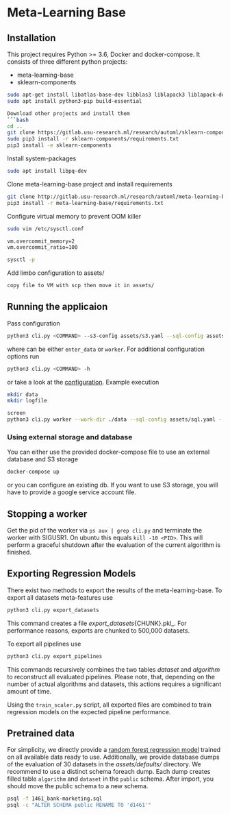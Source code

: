 # Meta-Learning Base

## Installation
This project requires Python >= 3.6, Docker and docker-compose. It consists of three different python projects:
- meta-learning-base
- sklearn-components

```bash
sudo apt-get install libatlas-base-dev libblas3 liblapack3 liblapack-dev libblas-dev gfortran
sudo apt install python3-pip build-essential

Download other projects and install them
```bash
cd ..
git clone https://gitlab.usu-research.ml/research/automl/sklearn-components.git
sudo pip3 install -r sklearn-components/requirements.txt
pip3 install -e sklearn-components
```

Install system-packages
```bash
sudo apt install libpq-dev
```

Clone meta-learning-base project and install requirements
```bash
git clone http://gitlab.usu-research.ml/research/automl/meta-learning-base.git
pip3 install -r meta-learning-base/requirements.txt
```

Configure virtual memory to prevent OOM killer
```bash
sudo vim /etc/sysctl.conf

vm.overcommit_memory=2
vm.overcommit_ratio=100

sysctl -p
```

Add limbo configuration to assets/
```bash
copy file to VM with scp then move it in assets/
```

## Running the applicaion

Pass configuration
```bash
python3 cli.py <COMMAND> --s3-config assets/s3.yaml --sql-config assets/sql.yaml
```
where <COMMAND> can be either `enter_data` or `worker`. For additional configuration options run
```bash
python3 cli.py <COMMAND> -h
```
or take a look at the [configuration](config.py). Example execution
```bash
mkdir data
mkdir logfile

screen
python3 cli.py worker --work-dir ./data --sql-config assets/sql.yaml --s3-config assets/s3.yaml --logfile ./logfiles/log1`
```

### Using external storage and database
You can either use the provided docker-compose file to use an external database and S3 storage
```bash
docker-compose up
```
or you can configure an existing db. If you want to use S3 storage, you will have to provide a google service account
file.



## Stopping a worker

Get the pid of the worker via `ps aux | grep cli.py` and terminate the worker with SIGUSR1. On ubuntu this equals
`kill -10 <PID>`. This will perform a graceful shutdown after the evaluation of the current algorithm is finished.


## Exporting Regression Models

There exist two methods to export the results of the meta-learning-base. To export all datasets meta-features use
```bash
python3 cli.py export_datasets
```
This command creates a file _export_datasets_{CHUNK}.pkl_. For performance reasons, exports are chunked to 500,000
datasets.

To export all pipelines use
```bash
python3 cli.py export_pipelines
```
This commands recursively combines the two tables _dataset_ and _algorithm_ to reconstruct all evaluated pipelines.
Please note, that, depending on the number of actual algorithms and datasets, this actions requires a significant amount
of time.

Using the `train_scaler.py` script, all exported files are combined to train regression models on the expected pipeline
performance.


## Pretrained data

For simplicity, we directly provide a [random forest regression model](https://github.com/Ennosigaeon/dswizzard/tree/master/dswizard/assets/)
trained on all available data ready to use. Additionally, we provide database dumps of the evaluation of 30 datasets in
the _assets/defaults/_ directory. We recommend to use a distinct schema foreach dump. Each dump creates filled table
`algorithm` and `dataset` in the `public` schema. After import, you should move the public schema to a new schema.
```bash
psql -f 1461_bank-marketing.sql
psql -c "ALTER SCHEMA public RENAME TO 'd1461'"
```